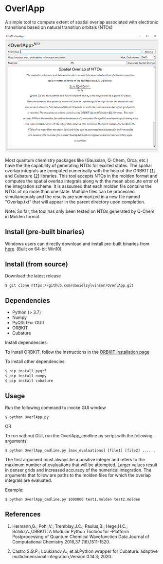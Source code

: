 # OverlApp
A simple tool to compute extent of spatial overlap associated with electronic transitions based on natural transition orbitals (NTOs)


<img src="https://github.com/danielsylvinson/OverlApp/blob/master/console.PNG"> 


Most quantum chemistry packages like (Gaussian, Q-Chem, Orca, etc.) have the the capability of generating NTOs for excited states. The spatial overlap integrals are computed numerically with the help of the ORBKIT [[1](https://orbkit.github.io/)] and Cubature [[2](https://pypi.org/project/cubature/)] libraries.  This tool accepts NTOs in the molden format and computes the spatial overlap integrals along with the mean absolute error of the integration scheme. It is asssumed that each molden file contains the NTOs of no more than one state. Multiple files  can be processed simultaneously and the results are summarized in a new file named "Overlap.txt" that will appear in the parent directory upon completion.

Note: So far, the tool has only been tested on NTOs generated by Q-Chem in Molden format.


## Install (pre-built binaries)

Windows users can directly download and install pre-built binaries from [here](https://sourceforge.net/projects/overlapp/files/latest/download). (Built on 64-bit Win10)
## Install (from source)

Download the latest release

```
$ git clone https://github.com/danielsylvinson/OverlApp.git
```

## Dependencies
- Python (> 3.7)
- Numpy
- PyQt5 (For GUI)
- ORBKIT
- Cubature


Install dependencies:

To install ORBKIT, follow the instructions in the [ORBKIT installation page](https://orbkit.github.io/install.html)

To install other dependencies:
```
$ pip install pyqt5
$ pip install numpy
$ pip install cubature
```


## Usage
Run the following command to invoke GUI window
```
$ python OverlApp.py
```

OR

To run without GUI, run the OverlApp_cmdline.py script with the following arguments:
```
$ python OverlApp_cmdline.py [max_evaluations] [file1] [file2] ...... 
```
The first argument must always be a positive integer and refers to the maximum number of evaluations that will be attempted. Larger values result in denser grids and increased accuracy of the numerical integration. The arguments that follow are paths to the molden files for which the overlap integrals are evaluated.  

Example:
```
$ python OverlApp_cmdline.py 1000000 test1.molden test2.molden
```



## References

1.  Hermann,G.; Pohl,V.; Tremblay,J.C.; Paulus,B.; Hege,H.C.; Schild,A.,ORBKIT: A Modular Python Toolbox for -Platform Postprocessing of Quantum Chemical Wavefunction Data.Journal of Computational Chemistry 2016,37 (16),1511-1520.

2.  Castro,S.G.P.; Loukianov,A.; et.al.Python wrapper for Cubature: adaptive multidimensional integration,Version 0.14.3; 2020.
